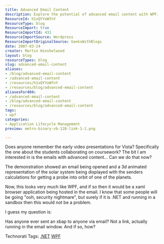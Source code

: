 ```yaml
---
title: Advanced Email Content
description: Explore the potential of advanced email content with WPF. Discover how to embed interactive elements in emails and enhance communication creatively!
ResourceId: h1xQYYoWfnY
ResourceType: blog
ResourceImport: true
ResourceImportId: 431
ResourceImportSource: Wordpress
ResourceImportOriginalSource: GeeksWithBlogs
date: 2007-03-24
creator: Martin Hinshelwood
layout: blog
resourceTypes: blog
slug: advanced-email-content
aliases:
- /blog/advanced-email-content
- /advanced-email-content
- /resources/h1xQYYoWfnY
- /resources/blog/advanced-email-content
aliasesFor404:
- /advanced-email-content
- /blog/advanced-email-content
- /resources/blog/advanced-email-content
tags:
- wpf
categories:
- Application Lifecycle Management
preview: metro-binary-vb-128-link-1-1.png

---
```

Does anyone remember the early video presentations for Vista? Specifically the one about the students collaborating on coursework? The bit I am interested in is the emails with advanced content... Can we do that now?

The demonstration showed an email being opened and a 3d animated representation of the solar system being displayed with the senders calculations for getting a probe into orbit of one of the planets.

Now, this looks very much like WPF, and if so then it would be a xaml browser application being hosted in the email. I know that some people will be going "ooh, security nightmare", but surely if it is .NET and running in a sandbox then this would not be a problem.

I guess my question is:

Has anyone ever sent an xbap to anyone via email? Not a link, actually running in the email window. And if so, how?

Technorati Tags: [.NET](http://technorati.com/tags/.NET) [WPF](http://technorati.com/tags/WPF)
